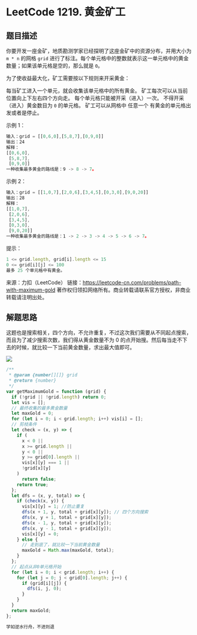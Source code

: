 # LeetCode 1219. 黄金矿工

## 题目描述

你要开发一座金矿，地质勘测学家已经探明了这座金矿中的资源分布，并用大小为 `m * n` 的网格 `grid` 进行了标注。每个单元格中的整数就表示这一单元格中的黄金数量；如果该单元格是空的，那么就是 `0`。

为了使收益最大化，矿工需要按以下规则来开采黄金：

每当矿工进入一个单元，就会收集该单元格中的所有黄金。
矿工每次可以从当前位置向上下左右四个方向走。
每个单元格只能被开采（进入）一次。
不得开采（进入）黄金数目为 `0` 的单元格。
矿工可以从网格中 任意一个 有黄金的单元格出发或者是停止。

示例 1：

```javascript
输入：grid = [[0,6,0],[5,8,7],[0,9,0]]
输出：24
解释：
[[0,6,0],
 [5,8,7],
 [0,9,0]]
一种收集最多黄金的路线是：9 -> 8 -> 7。
```

示例 2：

```javascript
输入：grid = [[1,0,7],[2,0,6],[3,4,5],[0,3,0],[9,0,20]]
输出：28
解释：
[[1,0,7],
 [2,0,6],
 [3,4,5],
 [0,3,0],
 [9,0,20]]
一种收集最多黄金的路线是：1 -> 2 -> 3 -> 4 -> 5 -> 6 -> 7。
```

提示：

```javascript
1 <= grid.length, grid[i].length <= 15
0 <= grid[i][j] <= 100
最多 25 个单元格中有黄金。
```

来源：力扣（LeetCode）
链接：https://leetcode-cn.com/problems/path-with-maximum-gold
著作权归领扣网络所有。商业转载请联系官方授权，非商业转载请注明出处。

## 解题思路

这题也是搜索相关，四个方向，不允许重复，不过这次我们需要从不同起点搜索，而且为了减少搜索次数，我们得从黄金数量不为 0 的点开始搜。然后每当走不下去的时候，就比较一下当前黄金数量，求出最大值即可。

![](https://img-blog.csdnimg.cn/20200913111143927.png?x-oss-process=image/watermark,type_ZmFuZ3poZW5naGVpdGk,shadow_10,text_aHR0cHM6Ly9ibG9nLmNzZG4ubmV0L3dlaXhpbl80MjQyOTcxOA==,size_16,color_FFFFFF,t_70#pic_center)

```javascript
/**
 * @param {number[][]} grid
 * @return {number}
 */
var getMaximumGold = function (grid) {
  if (!grid || !grid.length) return 0;
  let vis = [];
  // 最终收集的最多黄金数量
  let maxGold = 0;
  for (let i = 0; i < grid.length; i++) vis[i] = [];
  // 剪枝条件
  let check = (x, y) => {
    if (
      x < 0 ||
      x >= grid.length ||
      y < 0 ||
      y >= grid[0].length ||
      vis[x][y] === 1 ||
      !grid[x][y]
    )
      return false;
    return true;
  };
  let dfs = (x, y, total) => {
    if (check(x, y)) {
      vis[x][y] = 1; //防止重复
      dfs(x + 1, y, total + grid[x][y]); // 四个方向搜索
      dfs(x, y + 1, total + grid[x][y]);
      dfs(x - 1, y, total + grid[x][y]);
      dfs(x, y - 1, total + grid[x][y]);
      vis[x][y] = 0;
    } else {
      // 走到底了，就比较一下当前黄金数量
      maxGold = Math.max(maxGold, total);
    }
  };
  // 起点从非0单元格开始
  for (let i = 0; i < grid.length; i++) {
    for (let j = 0; j < grid[0].length; j++) {
      if (grid[i][j]) {
        dfs(i, j, 0);
      }
    }
  }
  return maxGold;
};
```

```javascript
学如逆水行舟，不进则退
```
